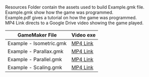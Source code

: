 Resources Folder contain the assets used to build Example.gmk file.\
Example.gmk show how the game was programmed.\
Example.pdf gives a tutorial on how the game was programmed.\
MP4 Link directs to a Google Drive video showing the game played.

| GameMaker File | Video exe |
| --- | --- |
|Example - Isometric.gmk | [MP4 Link](https://drive.google.com/open?id=10AJ0f3YoBjhbzLiKbINhFkHXh4O0R-Op) |
|Example - Parallax.gmk | [MP4 Link](https://drive.google.com/open?id=12VeW9ayTY_QxoQh6Var_PlgXLLVS29-a) |
|Example - Parallel.gmk | [MP4 Link](https://drive.google.com/open?id=1lMJUXPHKUUz1zmxVf4NcC9F6jwkkijfF) |
|Example - Scaling.gmk | [MP4 Link](https://drive.google.com/open?id=1-tx3DBFDeC-qTCyc7sLSNeaPjRS9UdL-) |
